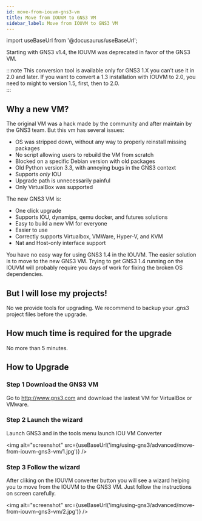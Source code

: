 ```yaml
---
id: move-from-iouvm-gns3-vm
title: Move from IOUVM to GNS3 VM
sidebar_label: Move from IOUVM to GNS3 VM
---
```


import useBaseUrl from '@docusaurus/useBaseUrl';

Starting with GNS3 v1.4,  the IOUVM was deprecated in favor of the GNS3 VM.

:::note
This conversion tool is available only for GNS3 1.X you can’t use it in 2.0 and later. If you want to convert a 1.3 installation with IOUVM to 2.0,  you need to might to version 1.5, first, then to 2.0.  
:::

## Why a new VM?

The original VM was a hack made by the community and after maintain by the GNS3 team. But this vm has several issues:
- OS was stripped down, without any way to properly reinstall missing packages
- No script allowing users to rebuild the VM from scratch
- Blocked on a specific Debian version with old packages
- Old Python version 3.3,  with annoying bugs in the GNS3 context
- Supports *only* IOU
- Upgrade path is unnecessarily painful
- Only VirtualBox was supported

The new GNS3 VM is:
- One click upgrade
- Supports IOU, dynamips, qemu docker, and futures solutions
- Easy to build a new VM for everyone
- Easier to use
- Correctly supports Virtualbox, VMWare, Hyper-V, and KVM
- Nat and Host-only interface support

You have no easy way for using GNS3 1.4 in the IOUVM. The easier solution is to move to the new GNS3 VM. Trying to get GNS3 1.4 running on the IOUVM will probably require you days of work for fixing the broken OS dependencies.

## But I will lose my projects!
No we provide tools for upgrading. We recommend to backup your .gns3 project files before the upgrade.

## How much time is required for the upgrade
No more than 5 minutes.

## How to Upgrade
### Step 1 Download the GNS3 VM

Go to http://www.gns3.com and download the lastest  VM for VirtualBox or VMware.

### Step 2 Launch the wizard

Launch GNS3 and in the tools menu launch IOU VM Converter

<img alt="screenshot" src={useBaseUrl('img/using-gns3/advanced/move-from-iouvm-gns3-vm/1.jpg')} />

### Step 3 Follow the wizard

After cliking on the IOUVM converter button you will see a wizard helping you to move from the IOUVM to the GNS3 VM. Just follow the instructions on screen carefully.

<img alt="screenshot" src={useBaseUrl('img/using-gns3/advanced/move-from-iouvm-gns3-vm/2.jpg')} />
